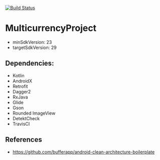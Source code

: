 [![Build Status](https://travis-ci.com/gabriellferreira/multi-currency.svg?branch=master)](https://travis-ci.com/gabriellferreira/multi-currency)

# MulticurrencyProject

* minSdkVersion: 23
* targetSdkVersion: 29

## Dependencies:
* Kotlin
* AndroidX
* Retrofit
* Dagger2
* RxJava
* Glide
* Gson
* Rounded ImageView
* DetektCheck
* TravisCI

## References
* https://github.com/bufferapp/android-clean-architecture-boilerplate
